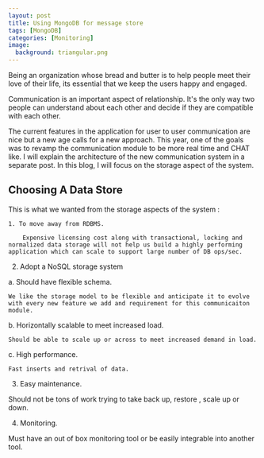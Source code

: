 ```yaml
---
layout: post
title: Using MongoDB for message store
tags: [MongoDB]
categories: [Monitoring]
image:
  background: triangular.png
---
```


Being an organization whose bread and butter is to help people meet their love of their life, its essential that we keep the users happy and engaged.

Communication is an important aspect of relationship. It's the only way two people can understand about each other and decide if they are compatible with each other.

The current features in the application for user to user communication are nice but a new age calls for a new approach. This year, one of the goals was to revamp the communication module to be more real time and CHAT like.
I will explain the architecture of the new communication system in a separate post. In this blog, I will focus on the storage aspect of the system.


## Choosing A Data Store
This is what we wanted from the storage aspects of the system :

	1. To move away from RDBMS.
	
		Expensive licensing cost along with transactional, locking and normalized data storage will not help us build a highly performing application which can scale to support large number of DB ops/sec. 

2. Adopt a NoSQL storage system

a. Should have flexible schema.
	
	We like the storage model to be flexible and anticipate it to evolve with every new feature we add and requirement for this communicaiton module.
	
b. Horizontally scalable to meet increased load.
	
	Should be able to scale up or across to meet increased demand in load.
	
c. High performance.
	
	Fast inserts and retrival of data.	
	
	
3. Easy maintenance.

Should not be tons of work trying to take back up, restore , scale up or down.
	

4. Monitoring.

Must have an out of box monitoring tool or be easily integrable into another tool.

	
  









 



